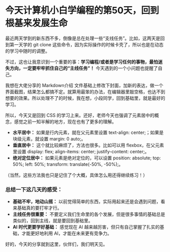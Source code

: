 # **今天计算机小白学编程的第50天，回到根基来发展生命**

最近两天学到的新东西不多，倒像是总在处理一些“支线任务”。比如，这两天是回到第一天学的 git clone 这些命令，因为实际操作的时候卡壳了，所以也是在动态的学习中随时的调整。

不过，这也让我意识到一个重要的事：**学习编程/或者是学习任何的事物，最怕迷失方向，一定要牢牢抓住自己的“主线任务”！** 今天遇到的一个小问题也提醒了自己。

我想在大佬分享的 Markdown介绍 文件基础上修改下封面，加新的表达，做一个界面截图，结果怎么都搞不定。就算用最笨的办法，在编辑器里敲空格，也达不到想要的效果。所以处理不了的时候，我在想，小段同学，回到基础里，就是最好的学习。

所以，今天又是回到 CSS 的学习上来。还好，老师今天也强调了元素居中的概念，感觉之前一知半解的地方，现在也有了更多的理解。

- **水平居中：** 如果是行内元素，就在父元素里设置 text-align: center;；如果是块级元素，就设置 margin: 0 auto;。
- **垂直居中：** 这个就比较麻烦了，方法也很多。比如可以用 flexbox，在父元素里设置 display: flex; align-items: center; justify-content: center;。
- **绝对定位居中：** 如果元素是绝对定位的，可以设置 position: absolute; top: 50%; left: 50%; transform: translate(-50%, -50%);。

（当然，这些方法我也只是记住了个大概，具体怎么用还得继续练习！）

### **总结一下这几天的感受：**

- **基础不牢，地动山摇：** 以前觉得简单的东西，实际用起来还是会遇到问题，看来基础真的要打牢才行。
- **主线任务很重要：** 不要定义我们生命里的各个发展，但是很多事情的基础总是类似的，回到主线，就是要回到基础里。
- **AI 时代更要学好基础：** 感觉现在 AI 越来越厉害，但只有自己掌握了扎实的基础，才能更好地利用 AI，才能在未来更有竞争力。

好的，今天的分享就到这里，伙伴们，我们明天见。

